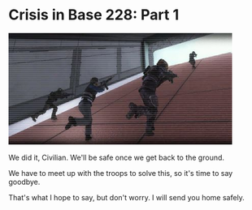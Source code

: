 # Crisis in Base 228: Part 1

![Crisis in Base 228: Part 1](../images/missions_thumbnails/M003.jpg)

We did it, Civilian.
We'll be safe once we get back to the ground.

We have to meet up with the troops to solve this, so it's time to say goodbye.

That's what I hope to say, but don't worry. I will send you home safely.
